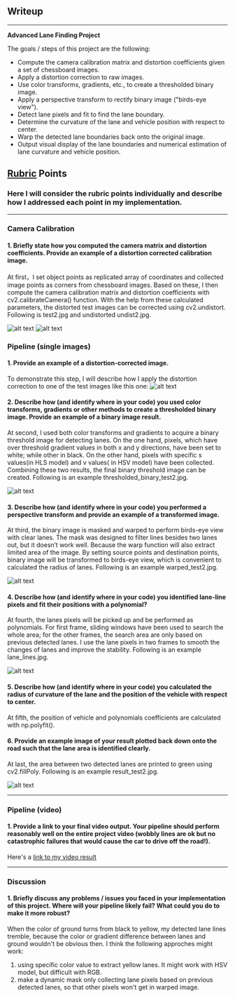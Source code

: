 ## Writeup 

---

**Advanced Lane Finding Project**

The goals / steps of this project are the following:

* Compute the camera calibration matrix and distortion coefficients given a set of chessboard images.
* Apply a distortion correction to raw images.
* Use color transforms, gradients, etc., to create a thresholded binary image.
* Apply a perspective transform to rectify binary image ("birds-eye view").
* Detect lane pixels and fit to find the lane boundary.
* Determine the curvature of the lane and vehicle position with respect to center.
* Warp the detected lane boundaries back onto the original image.
* Output visual display of the lane boundaries and numerical estimation of lane curvature and vehicle position.

[//]: # (Image References)

[image1]: ./output_images/undist2.jpg "Undistorted"
[image2]: ./output_images/test2.jpg "Road Transformed"
[image3]: ./output_images/thresholded_binary-test2.jpg "Binary Example"
[image4]: ./output_images/wraped-test2.jpg "Warp Example"
[image5]: ./output_images/lane_lines.jpg "Fit Visual"
[image6]: ./output_images/result_test2.jpg "Output"
[image7]: ./output_images/calibration2.jpg "Distored"
[video1]: ./project_result.mp4 "Video"

## [Rubric](https://review.udacity.com/#!/rubrics/571/view) Points

### Here I will consider the rubric points individually and describe how I addressed each point in my implementation.  

---


### Camera Calibration

#### 1. Briefly state how you computed the camera matrix and distortion coefficients. Provide an example of a distortion corrected calibration image.

At first，I set object points as replicated array of coordinates and collected image points as corners from chessboard images. Based on these, I then compute the camera calibration matrix and distortion coefficients with cv2.calibrateCamera()  function. With the help from these calculated parameters,  the distorted test images can be corrected using cv2.undistort. Following is test2.jpg and undistorted undist2.jpg.

![alt text][image7]
![alt text][image1]

### Pipeline (single images)

#### 1. Provide an example of a distortion-corrected image.

To demonstrate this step, I will describe how I apply the distortion correction to one of the test images like this one:
![alt text][image2]

#### 2. Describe how (and identify where in your code) you used color transforms, gradients or other methods to create a thresholded binary image.  Provide an example of a binary image result.

At second, I used both color transforms and gradients to acquire a binary threshold image for detecting lanes.  On the one hand, pixels,  which have over threshold gradient values in both x and y directions, have been set to white; while other in black. On the other hand,  pixels with specific s values(in HLS model) and v values( in HSV model) have been collected. Combining these two results, the final binary threshold image can be created. Following is an example thresholded_binary_test2.jpg.


![alt text][image3]

#### 3. Describe how (and identify where in your code) you performed a perspective transform and provide an example of a transformed image.

At third,  the binary image is masked and warped to perform birds-eye view with clear lanes. The mask was designed to filter lines besides two lanes out, but it doesn’t work well. Because the warp function will also extract limited area of the image. By setting source points and destination points, binary image will be transformed to birds-eye view, which is convenient to calculated the radius of lanes. Following is an example warped_test2.jpg.


![alt text][image4]

#### 4. Describe how (and identify where in your code) you identified lane-line pixels and fit their positions with a polynomial?

At fourth, the lanes pixels will be picked up and be performed as polynomials. For first frame,  sliding windows have been used to search the whole area; for the other frames, the search area are only based on previous detected lanes. I use the lane pixels in two frames to smooth the changes of lanes and improve the stability. Following is an example lane_lines.jpg.

![alt text][image5]

#### 5. Describe how (and identify where in your code) you calculated the radius of curvature of the lane and the position of the vehicle with respect to center.

At fifth, the position of vehicle and  polynomials coefficients are calculated with np.polyfit().


#### 6. Provide an example image of your result plotted back down onto the road such that the lane area is identified clearly.

At last,  the area between two detected lanes are printed to green using cv2.fillPoly. Following is an example result_test2.jpg.

![alt text][image6]

---

### Pipeline (video)

#### 1. Provide a link to your final video output.  Your pipeline should perform reasonably well on the entire project video (wobbly lines are ok but no catastrophic failures that would cause the car to drive off the road!).

Here's a [link to my video result](./project_result.mp4)

---

### Discussion

#### 1. Briefly discuss any problems / issues you faced in your implementation of this project.  Where will your pipeline likely fail?  What could you do to make it more robust?

When the color of ground turns from black to yellow, my detected lane lines tremble, because the color or gradient difference between lanes and ground wouldn't be obvious then. I think the following approches might work:
1. using specific color value to extract yellow lanes. It might work with HSV model, but difficult with RGB.
2. make a dynamic mask only collecting lane pixels based on previous detected lanes, so that other pixels won't get in warped image.


